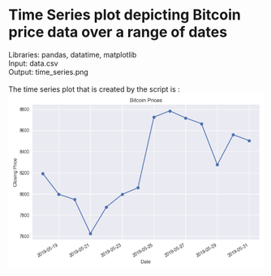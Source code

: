 # Time Series plot depicting Bitcoin price data over a range of dates

Libraries: pandas, datatime, matplotlib<br />
Input: data.csv<br />
Output: time_series.png<br />
<br />
The time series plot that is created by the script is :<br />
![Subgraph1 Depicted](https://github.com/tebbythomas/Data_Visualization_Projects/blob/master/Time_Series/time_series.png)
